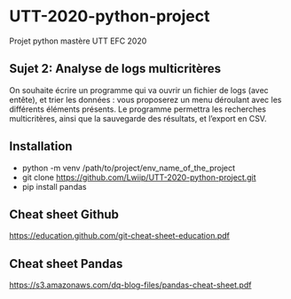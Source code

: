 # UTT-2020-python-project
Projet python mastère UTT EFC 2020

## Sujet 2: Analyse de logs multicritères
On souhaite écrire un programme qui va ouvrir un fichier de logs (avec entête), et trier les
données : vous proposerez un menu déroulant avec les différents éléments présents. Le
programme permettra les recherches multicritères, ainsi que la sauvegarde des résultats,
et l’export en CSV.

## Installation
- python -m venv /path/to/project/env_name_of_the_project
- git clone https://github.com/Lwiip/UTT-2020-python-project.git
- pip install pandas


## Cheat sheet Github
https://education.github.com/git-cheat-sheet-education.pdf

## Cheat sheet Pandas
https://s3.amazonaws.com/dq-blog-files/pandas-cheat-sheet.pdf



